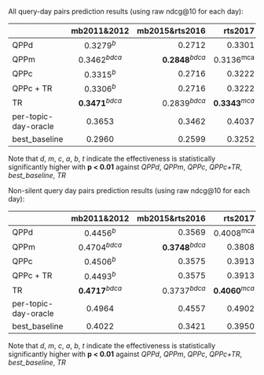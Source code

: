 All query-day pairs prediction results (using raw ndcg@10 for each day):

|                      |  mb2011&2012                | mb2015&rts2016              | rts2017 |
| -------------------- |:---------------------------:| ---------------------------:| -------:|
| QPPd                 | 0.3279<sup>*b*</sup>        | 0.2712                      | 0.3301  |
| QPPm                 | 0.3462<sup>*bdca*</sup>     | **0.2848**<sup>*bdca*</sup> | 0.3136<sup>mca</sup>  |
| QPPc                 | 0.3315<sup>*b*</sup>       | 0.2716                       | 0.3222  |
| QPPc + TR            | 0.3306<sup>*b*</sup>       | 0.2716                       | 0.3222  |
| TR                   | **0.3471**<sup>*bdca*</sup> | 0.2839<sup>*bdca*</sup>     | **0.3343**<sup>*mca*</sup> |
| per-topic-day-oracle | 0.3653                      | 0.3462                      | 0.4037                     |
| best_baseline        | 0.2960                      | 0.2599                      | 0.3252                     |

Note that *d*, *m*, *c*, *a*, *b*, *t* indicate the effectiveness is statistically significantly higher with **p < 0.01** against 
*QPPd*, *QPPm*, *QPPc*, *QPPc+TR*, *best_baseline*, *TR*


Non-silent query day pairs prediction results (using raw ndcg@10 for each day):

|                      |  mb2011&2012                | mb2015&rts2016              | rts2017 |
| -------------------- |:---------------------------:| ---------------------------:| -------:|
| QPPd                 | 0.4456<sup>*b*</sup>        | 0.3569                      | 0.4008<sup>mca</sup>  |
| QPPm                 | 0.4704<sup>*bdca*</sup>     | **0.3748**<sup>*bdca*</sup> | 0.3808  |
| QPPc                 | 0.4506<sup>*b*</sup>        | 0.3575                      | 0.3913  |
| QPPc + TR            | 0.4493<sup>*b*</sup>        | 0.3575                      | 0.3913  |
| TR                   | **0.4717**<sup>*bdca*</sup> | 0.3737<sup>*bdca*</sup>     | **0.4060**<sup>*mca*</sup> |
| per-topic-day-oracle | 0.4964                      | 0.4557                      | 0.4902                     |
| best_baseline        | 0.4022                      | 0.3421                      | 0.3950                    |

Note that *d*, *m*, *c*, *a*, *b*, *t* indicate the effectiveness is statistically significantly higher with **p < 0.01** against 
*QPPd*, *QPPm*, *QPPc*, *QPPc+TR*, *best_baseline*, *TR*
